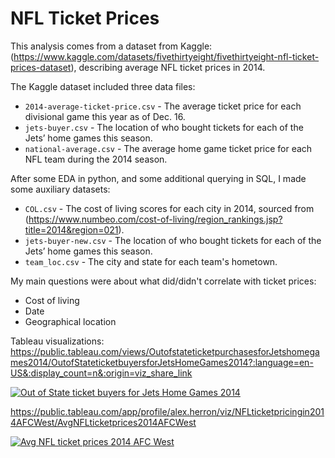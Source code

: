 # NFL Ticket Prices

This analysis comes from a dataset from Kaggle: (https://www.kaggle.com/datasets/fivethirtyeight/fivethirtyeight-nfl-ticket-prices-dataset), describing average NFL ticket prices in 2014.

The Kaggle dataset included three data files:
 * `2014-average-ticket-price.csv` - The average ticket price for each divisional game this year as of Dec. 16.
 * `jets-buyer.csv` - The location of who bought tickets for each of the Jets’ home games this season. 
 * `national-average.csv` -  The average home game ticket price for each NFL team during the 2014 season.

After some EDA in python, and some additional querying in SQL, I made some auxiliary datasets:
 * `COL.csv` - The cost of living scores for each city in 2014, sourced from (https://www.numbeo.com/cost-of-living/region_rankings.jsp?title=2014&region=021).
 * `jets-buyer-new.csv` - The location of who bought tickets for each of the Jets’ home games this season. 
 * `team_loc.csv` -  The city and state for each team's hometown.

My main questions were about what did/didn't correlate with ticket prices:
 *  Cost of living
 *  Date 
 *  Geographical location

Tableau visualizations:
https://public.tableau.com/views/OutofstateticketpurchasesforJetshomegames2014/OutofStateticketbuyersforJetsHomeGames2014?:language=en-US&:display_count=n&:origin=viz_share_link
<div class='tableauPlaceholder' id='viz1694812691182' style='position: relative'><noscript><a href='#'><img alt='Out of State ticket buyers for Jets Home Games 2014 ' src='https:&#47;&#47;public.tableau.com&#47;static&#47;images&#47;Ou&#47;OutofstateticketpurchasesforJetshomegames2014&#47;OutofStateticketbuyersforJetsHomeGames2014&#47;1_rss.png' style='border: none' /></a></noscript><object class='tableauViz'  style='display:none;'><param name='host_url' value='https%3A%2F%2Fpublic.tableau.com%2F' /> <param name='embed_code_version' value='3' /> <param name='site_root' value='' /><param name='name' value='OutofstateticketpurchasesforJetshomegames2014&#47;OutofStateticketbuyersforJetsHomeGames2014' /><param name='tabs' value='no' /><param name='toolbar' value='yes' /><param name='static_image' value='https:&#47;&#47;public.tableau.com&#47;static&#47;images&#47;Ou&#47;OutofstateticketpurchasesforJetshomegames2014&#47;OutofStateticketbuyersforJetsHomeGames2014&#47;1.png' /> <param name='animate_transition' value='yes' /><param name='display_static_image' value='yes' /><param name='display_spinner' value='yes' /><param name='display_overlay' value='yes' /><param name='display_count' value='yes' /><param name='language' value='en-US' /></object></div>                <script type='text/javascript'>                    var divElement = document.getElementById('viz1694812691182');                    var vizElement = divElement.getElementsByTagName('object')[0];                    if ( divElement.offsetWidth > 800 ) { vizElement.style.minWidth='1320px';vizElement.style.maxWidth='1420px';vizElement.style.width='100%';vizElement.style.minHeight='587px';vizElement.style.maxHeight='887px';vizElement.style.height=(divElement.offsetWidth*0.75)+'px';} else if ( divElement.offsetWidth > 500 ) { vizElement.style.minWidth='1320px';vizElement.style.maxWidth='1420px';vizElement.style.width='100%';vizElement.style.minHeight='587px';vizElement.style.maxHeight='887px';vizElement.style.height=(divElement.offsetWidth*0.75)+'px';} else { vizElement.style.width='100%';vizElement.style.height='727px';}                     var scriptElement = document.createElement('script');                    scriptElement.src = 'https://public.tableau.com/javascripts/api/viz_v1.js';                    vizElement.parentNode.insertBefore(scriptElement, vizElement);                </script>

https://public.tableau.com/app/profile/alex.herron/viz/NFLticketpricingin2014AFCWest/AvgNFLticketprices2014AFCWest
<div class='tableauPlaceholder' id='viz1694728417619' style='position: relative'><noscript><a href='#'><img alt='Avg NFL ticket prices 2014 AFC West ' src='https:&#47;&#47;public.tableau.com&#47;static&#47;images&#47;NF&#47;NFLticketpricingin2014AFCWest&#47;AvgNFLticketprices2014AFCWest&#47;1_rss.png' style='border: none' /></a></noscript><object class='tableauViz'  style='display:none;'><param name='host_url' value='https%3A%2F%2Fpublic.tableau.com%2F' /> <param name='embed_code_version' value='3' /> <param name='site_root' value='' /><param name='name' value='NFLticketpricingin2014AFCWest&#47;AvgNFLticketprices2014AFCWest' /><param name='tabs' value='no' /><param name='toolbar' value='yes' /><param name='static_image' value='https:&#47;&#47;public.tableau.com&#47;static&#47;images&#47;NF&#47;NFLticketpricingin2014AFCWest&#47;AvgNFLticketprices2014AFCWest&#47;1.png' /> <param name='animate_transition' value='yes' /><param name='display_static_image' value='yes' /><param name='display_spinner' value='yes' /><param name='display_overlay' value='yes' /><param name='display_count' value='yes' /><param name='language' value='en-US' /></object></div>                <script type='text/javascript'>                    var divElement = document.getElementById('viz1694728417619');                    var vizElement = divElement.getElementsByTagName('object')[0];                    if ( divElement.offsetWidth > 800 ) { vizElement.style.minWidth='989px';vizElement.style.maxWidth='1089px';vizElement.style.width='100%';vizElement.style.height='943px';} else if ( divElement.offsetWidth > 500 ) { vizElement.style.minWidth='989px';vizElement.style.maxWidth='1089px';vizElement.style.width='100%';vizElement.style.height='943px';} else { vizElement.style.width='100%';vizElement.style.height='927px';}                     var scriptElement = document.createElement('script');                    scriptElement.src = 'https://public.tableau.com/javascripts/api/viz_v1.js';                    vizElement.parentNode.insertBefore(scriptElement, vizElement);                </script>
